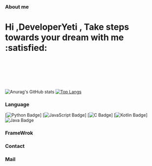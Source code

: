 ### About me
<h1 align="left">Hi ,DeveloperYeti , Take steps towards your dream with me :satisfied: </h1> 
<div>
  <br>
  <br>
  <br>
  <br>
  <br>
</div>



![Anurag's GitHub stats](https://github-readme-stats.vercel.app/api?username=DeveloperYeti&show_icons=true&theme=radical)
[![Top Langs](https://github-readme-stats.vercel.app/api/top-langs/?username=DeveloperYeti&layout=compact)](https://github.com/delay-100/github-readme-stats)

### Language

[![Python Badge](https://img.shields.io/badge/Python-3776AB?style=flat-square&logo=Python&logoColor=white)]
[![JavaScript Badge](https://img.shields.io/badge/JavaScript-F7DF1E?style=flat-square&logo=JavaScript&logoColor=black)]
[![C Badge](https://img.shields.io/badge/C-A8B9CC?style=flat-square&logo=C&logoColor=white)]
[![Kotlin Badge](https://img.shields.io/badge/Kotlin-0095D5?style=flat-square&logo=Kotlin&logoColor=white)]
![Java Badge](https://img.shields.io/badge/Java-007396?style=flat-square&logo=Java&logoColor=white)

### FrameWrok

### Contact 


### Mail


